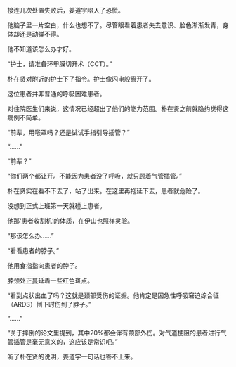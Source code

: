 接连几次处置失败后，姜道宇陷入了恐慌。

他脑子里一片空白，什么也想不了。尽管眼看着患者失去意识、脸色渐渐发青，身体却还是动弹不得。

他不知道该怎么办才好。

“护士，请准备环甲膜切开术（CCT）。”

朴在贤对附近的护士下了指令。护士像闪电般离开了。

这位患者并非普通的呼吸困难患者。

对住院医生们来说，这情况已经超出了他们的能力范围。朴在贤之前就隐约觉得这病例不简单。

“前辈，用喉罩吗？还是试试手指引导插管？”

“……”

“前辈？”

“你们两个都让开。不能因为患者没了呼吸，就只顾着气管插管。”

朴在贤实在看不下去了，站了出来。在这里再拖延下去，患者就危险了。

没想到正式上班第一天就碰上患者。

他那‘患者收割机’的体质，在伊山也照样灵验。

“那该怎么办……”

“看看患者的脖子。”

他用食指指向患者的脖子。

脖颈处正蔓延着一些红色斑点。

“看到点状出血了吗？这就是颈部受伤的证据。他肯定是因急性呼吸窘迫综合征（ARDS）倒下时伤到了脖子。”

“……”

“关于摔倒的论文里提到，其中20%都会伴有颈部外伤。对气道梗阻的患者进行气管插管是毫无意义的，这应该是常识吧。”

听了朴在贤的说明，姜道宇一句话也答不上来。